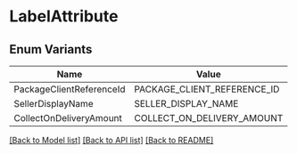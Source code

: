 # LabelAttribute

## Enum Variants

| Name | Value |
|---- | -----|
| PackageClientReferenceId | PACKAGE_CLIENT_REFERENCE_ID |
| SellerDisplayName | SELLER_DISPLAY_NAME |
| CollectOnDeliveryAmount | COLLECT_ON_DELIVERY_AMOUNT |


[[Back to Model list]](../README.md#documentation-for-models) [[Back to API list]](../README.md#documentation-for-api-endpoints) [[Back to README]](../README.md)


